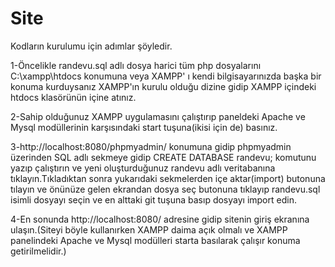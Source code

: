 # Site
 Kodların kurulumu için adımlar şöyledir.

1-Öncelikle randevu.sql adlı dosya harici tüm php dosyalarını C:\xampp\htdocs konumuna veya 
XAMPP' ı kendi bilgisayarınızda başka bir konuma kurduysanız XAMPP'ın kurulu olduğu dizine gidip
XAMPP içindeki htdocs klasörünün içine atınız.

2-Sahip olduğunuz XAMPP uygulamasını çalıştırıp paneldeki Apache ve Mysql modüllerinin karşısındaki
start tuşuna(ikisi için de) basınız.

3-http://localhost:8080/phpmyadmin/ konumuna gidip phpmyadmin üzerinden SQL adlı sekmeye gidip
CREATE DATABASE randevu; komutunu yazıp çalıştırın ve yeni oluşturduğunuz randevu adlı veritabanına
tıklayın.Tıkladıktan sonra yukarıdaki sekmelerden içe aktar(import) butonuna tılayın ve önünüze gelen
ekrandan dosya seç butonuna tıklayıp randevu.sql isimli dosyayı seçin ve en alttaki git tuşuna basıp
dosyayı import edin.

4-En sonunda http://localhost:8080/ adresine gidip sitenin giriş ekranına ulaşın.(Siteyi böyle kullanırken
XAMPP daima açık olmalı ve XAMPP panelindeki Apache ve Mysql modülleri starta basılarak çalışır konuma getirilmelidir.)



